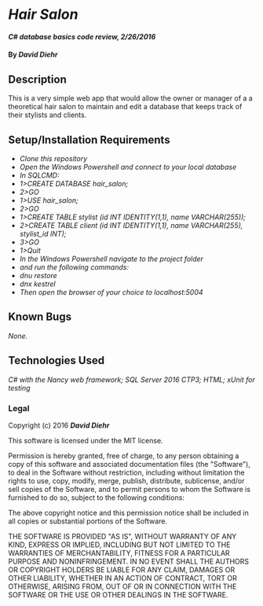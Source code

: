 # _Hair Salon_

#### _C# database basics code review, 2/26/2016_

#### By _**David Diehr**_

## Description

This is a very simple web app that would allow the owner or manager of a
a theoretical hair salon to maintain and edit a database that keeps track of their
stylists and clients.

## Setup/Installation Requirements

* _Clone this repository_
* _Open the Windows Powershell and connect to your local database_
* _In SQLCMD:_
* _1>CREATE DATABASE hair\_salon;_
* _2>GO_
* _1>USE hair\_salon;_
* _2>GO_
* _1>CREATE TABLE stylist (id INT IDENTITY(1,1), name VARCHAR(255));_
* _2>CREATE TABLE client (id INT IDENTITY(1,1), name VARCHAR(255), stylist_id INT);_
* _3>GO_
* _1>Quit_
* _In the Windows Powershell navigate to the project folder_
* _and run the following commands:_
* _dnu restore_
* _dnx kestrel_
* _Then open the browser of your choice to localhost:5004_


## Known Bugs

_None._


## Technologies Used

_C# with the Nancy web framework; SQL Server 2016 CTP3; HTML; xUnit for testing_

### Legal

Copyright (c) 2016 **_David Diehr_**

This software is licensed under the MIT license.

Permission is hereby granted, free of charge, to any person obtaining a copy
of this software and associated documentation files (the "Software"), to deal
in the Software without restriction, including without limitation the rights
to use, copy, modify, merge, publish, distribute, sublicense, and/or sell
copies of the Software, and to permit persons to whom the Software is
furnished to do so, subject to the following conditions:

The above copyright notice and this permission notice shall be included in
all copies or substantial portions of the Software.

THE SOFTWARE IS PROVIDED "AS IS", WITHOUT WARRANTY OF ANY KIND, EXPRESS OR
IMPLIED, INCLUDING BUT NOT LIMITED TO THE WARRANTIES OF MERCHANTABILITY,
FITNESS FOR A PARTICULAR PURPOSE AND NONINFRINGEMENT. IN NO EVENT SHALL THE
AUTHORS OR COPYRIGHT HOLDERS BE LIABLE FOR ANY CLAIM, DAMAGES OR OTHER
LIABILITY, WHETHER IN AN ACTION OF CONTRACT, TORT OR OTHERWISE, ARISING FROM,
OUT OF OR IN CONNECTION WITH THE SOFTWARE OR THE USE OR OTHER DEALINGS IN
THE SOFTWARE.
